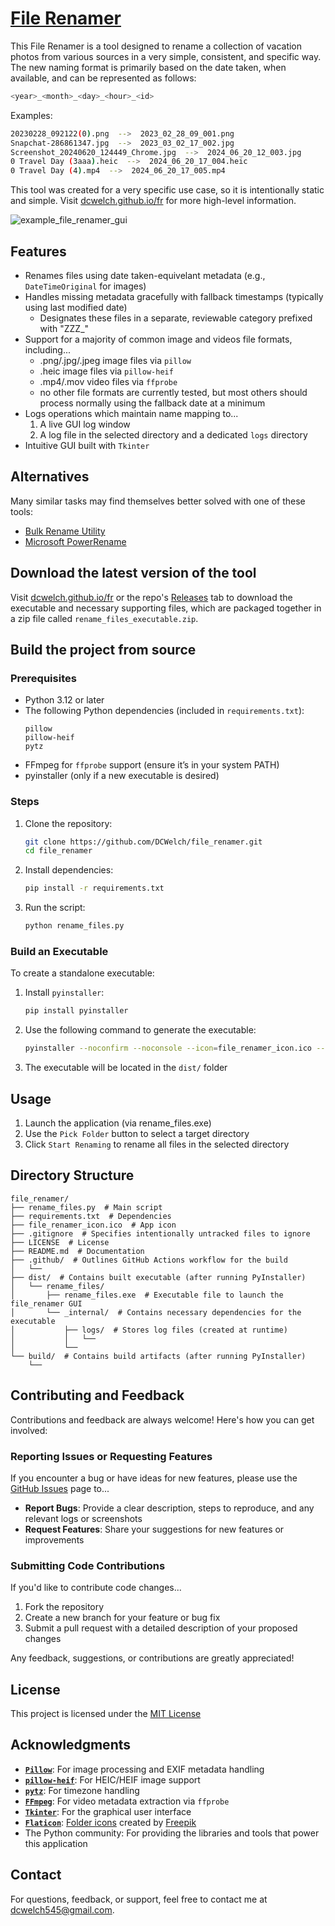 # [File Renamer](https://dcwelch.github.io/fr)

This File Renamer is a tool designed to rename a collection of vacation photos from various sources in a very simple, consistent, and specific way. The new naming format is primarily based on the date taken, when available, and can be represented as follows:
   ```bash
   <year>_<month>_<day>_<hour>_<id>
   ```
Examples:
   ```bash
   20230228_092122(0).png  -->  2023_02_28_09_001.png
   Snapchat-286861347.jpg  -->  2023_03_02_17_002.jpg
   Screenshot_20240620_124449_Chrome.jpg  -->  2024_06_20_12_003.jpg
   0 Travel Day (3aaa).heic  -->  2024_06_20_17_004.heic
   0 Travel Day (4).mp4  -->  2024_06_20_17_005.mp4
   ```

This tool was created for a very specific use case, so it is intentionally static and simple. Visit [dcwelch.github.io/fr](https://dcwelch.github.io/fr) for more high-level information.

![example_file_renamer_gui](https://github.com/user-attachments/assets/fcdd43af-fcf1-448f-b83b-66fc174a3122)

## Features
- Renames files using date taken-equivelant metadata (e.g., `DateTimeOriginal` for images)
- Handles missing metadata gracefully with fallback timestamps (typically using last modified date)
  - Designates these files in a separate, reviewable category prefixed with "ZZZ_"
- Support for a majority of common image and videos file formats, including...
  - .png/.jpg/.jpeg image files via `pillow`
  - .heic image files via `pillow-heif`
  - .mp4/.mov video files via `ffprobe`
  - no other file formats are currently tested, but most others should process normally using the fallback date at a minimum
- Logs operations which maintain name mapping to...
  1. A live GUI log window
  2. A log file in the selected directory and a dedicated `logs` directory
- Intuitive GUI built with `Tkinter`

## Alternatives

Many similar tasks may find themselves better solved with one of these tools:
- [Bulk Rename Utility](https://www.bulkrenameutility.co.uk/)
- [Microsoft PowerRename](https://learn.microsoft.com/en-us/windows/powertoys/powerrename)

## Download the latest version of the tool
Visit [dcwelch.github.io/fr](https://dcwelch.github.io/fr) or the repo's [Releases](https://github.com/DCWelch/file_renamer/releases) tab to download the executable and necessary supporting files, which are packaged together in a zip file called `rename_files_executable.zip`.

## Build the project from source
### Prerequisites
- Python 3.12 or later
- The following Python dependencies (included in `requirements.txt`):
  ```plaintext
  pillow
  pillow-heif
  pytz
  ```
- FFmpeg for `ffprobe` support (ensure it’s in your system PATH)
- pyinstaller (only if a new executable is desired)

### Steps
1. Clone the repository:
   ```bash
   git clone https://github.com/DCWelch/file_renamer.git
   cd file_renamer
   ```
2. Install dependencies:
   ```bash
   pip install -r requirements.txt
   ```
3. Run the script:
   ```bash
   python rename_files.py
   ```

### Build an Executable
To create a standalone executable:
1. Install `pyinstaller`:
   ```bash
   pip install pyinstaller
   ```
2. Use the following command to generate the executable:
   ```bash
   pyinstaller --noconfirm --noconsole --icon=file_renamer_icon.ico --add-data "file_renamer_icon.ico;." --hidden-import=pillow_heif --hidden-import=pytz.zoneinfo --exclude-module numpy --exclude-module mkl --exclude-module tcl --exclude-module tbb --exclude-module pywin32 --exclude-module psutil rename_files.py
   ```
3. The executable will be located in the `dist/` folder

## Usage
1. Launch the application (via rename_files.exe)
2. Use the `Pick Folder` button to select a target directory
3. Click `Start Renaming` to rename all files in the selected directory

## Directory Structure
```plaintext
file_renamer/
├── rename_files.py  # Main script
├── requirements.txt  # Dependencies
├── file_renamer_icon.ico  # App icon
├── .gitignore  # Specifies intentionally untracked files to ignore
├── LICENSE  # License
├── README.md  # Documentation
├── .github/  # Outlines GitHub Actions workflow for the build
│   └──
├── dist/  # Contains built executable (after running PyInstaller)
│   └── rename_files/
│       ├── rename_files.exe  # Executable file to launch the file_renamer GUI
│       └── _internal/  # Contains necessary dependencies for the executable
│           ├── logs/  # Stores log files (created at runtime)
│           │   └──
│           └──
└── build/  # Contains build artifacts (after running PyInstaller)
    └── 
```

## Contributing and Feedback

Contributions and feedback are always welcome! Here's how you can get involved:

### Reporting Issues or Requesting Features
If you encounter a bug or have ideas for new features, please use the [GitHub Issues](https://github.com/DCWelch/file_renamer/issues) page to...
- **Report Bugs**: Provide a clear description, steps to reproduce, and any relevant logs or screenshots
- **Request Features**: Share your suggestions for new features or improvements

### Submitting Code Contributions
If you'd like to contribute code changes...
1. Fork the repository
2. Create a new branch for your feature or bug fix
3. Submit a pull request with a detailed description of your proposed changes

Any feedback, suggestions, or contributions are greatly appreciated!

## License
This project is licensed under the [MIT License](LICENSE)

## Acknowledgments
- **[`Pillow`](https://pillow.readthedocs.io/)**: For image processing and EXIF metadata handling
- **[`pillow-heif`](https://github.com/carsales/pillow-heif)**: For HEIC/HEIF image support
- **[`pytz`](https://pytz.sourceforge.net/)**: For timezone handling
- **[`FFmpeg`](https://ffmpeg.org/)**: For video metadata extraction via `ffprobe`
- **[`Tkinter`](https://docs.python.org/3/library/tkinter.html)**: For the graphical user interface
- **[`Flaticon`](https://www.flaticon.com/)**: [Folder icons](https://www.flaticon.com/free-icons/folder) created by [Freepik](https://www.flaticon.com/authors/freepik)
- The Python community: For providing the libraries and tools that power this application

## Contact
For questions, feedback, or support, feel free to contact me at [dcwelch545@gmail.com](mailto:dcwelch545@gmail.com).
